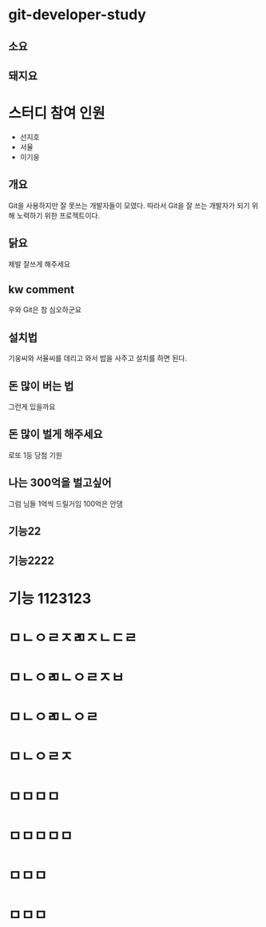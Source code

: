 # git-developer-study

## 소요

## 돼지요

# 스터디 참여 인원

- 선지호
- 서율
- 이기웅

## 개요

Git을 사용하지만 잘 못쓰는 개발자들이 모였다.
따라서 Git을 잘 쓰는 개발자가 되기 위해 노력하기 위한 프로젝트이다.

## 닭요

제발 잘쓰게 해주세요

## kw comment

우와 Git은 참 심오하군요

## 설치법

기웅씨와 서율씨를 데리고 와서 밥을 사주고 설치를 하면 된다.

## 돈 많이 버는 법

그런게 있을까요

## 돈 많이 벌게 해주세요

로또 1등 당첨 기원

## 나는 300억을 벌고싶어

그럼 님들 1억씩 드릴거임 100억은 안댐

## 기능22

## 기능2222

# 기능 1123123

# ㅁㄴㅇㄹㅈㄻㅈㄴㄷㄹ

# ㅁㄴㅇㄻㄴㅇㄹㅈㅂ

# ㅁㄴㅇㄻㄴㅇㄹ

# ㅁㄴㅇㄹㅈ

# ㅁㅁㅁㅁ

# ㅁㅁㅁㅁㅁ

# ㅁㅁㅁ

# ㅁㅁㅁ
